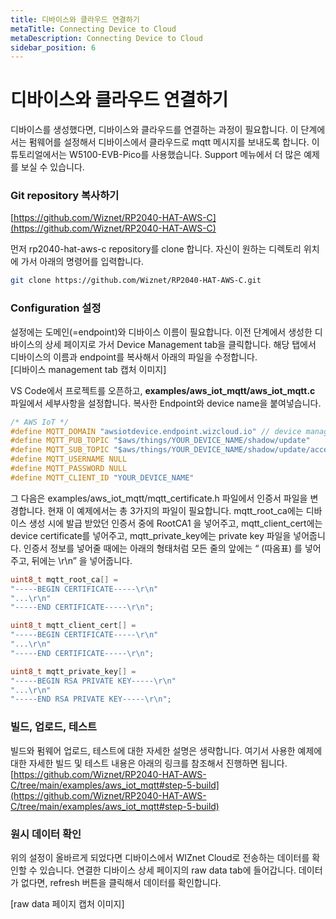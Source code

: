 ```yaml
---
title: 디바이스와 클라우드 연결하기
metaTitle: Connecting Device to Cloud
metaDescription: Connecting Device to Cloud
sidebar_position: 6
---
```


# 디바이스와 클라우드 연결하기

디바이스를 생성했다면, 디바이스와 클라우드를 연결하는 과정이 필요합니다.
이 단계에서는 펌웨어를 설정해서 디바이스에서 클라우드로 mqtt 메시지를 보내도록 합니다.
이 튜토리얼에서는 W5100-EVB-Pico를 사용했습니다.
Support 메뉴에서 더 많은 예제를 보실 수 있습니다.

### Git repository 복사하기

[https://github.com/Wiznet/RP2040-HAT-AWS-C](https://github.com/Wiznet/RP2040-HAT-AWS-C)

먼저 rp2040-hat-aws-c repository를 clone 합니다.
자신이 원하는 디렉토리 위치에 가서 아래의 명령어를 입력합니다.

```bash
git clone https://github.com/Wiznet/RP2040-HAT-AWS-C.git
```

### Configuration 설정

설정에는 도메인(=endpoint)와 디바이스 이름이 필요합니다.
이전 단계에서 생성한 디바이스의 상세 페이지로 가서 Device Management tab을 클릭합니다.
해당 탭에서 디바이스의 이름과 endpoint를 복사해서 아래의 파일을 수정합니다. <br />
[디바이스 management tab 캡처 이미지]

VS Code에서 프로젝트를 오픈하고, **examples/aws_iot_mqtt/aws_iot_mqtt.c** 파일에서 세부사항을 설정합니다. 복사한 Endpoint와 device name을 붙여넣습니다.

```c
/* AWS IoT */
#define MQTT_DOMAIN "awsiotdevice.endpoint.wizcloud.io" // device management에 있음
#define MQTT_PUB_TOPIC "$aws/things/YOUR_DEVICE_NAME/shadow/update"
#define MQTT_SUB_TOPIC "$aws/things/YOUR_DEVICE_NAME/shadow/update/accepted"
#define MQTT_USERNAME NULL
#define MQTT_PASSWORD NULL
#define MQTT_CLIENT_ID "YOUR_DEVICE_NAME"
```

그 다음은 examples/aws_iot_mqtt/mqtt_certificate.h 파일에서 인증서 파일을 변경합니다.
현재 이 예제에서는 총 3가지의 파일이 필요합니다.
mqtt_root_ca에는 디바이스 생성 시에 발급 받았던 인증서 중에 RootCA1 을 넣어주고,
mqtt_client_cert에는 device certificate를 넣어주고,
mqtt_private_key에는 private key 파일을 넣어줍니다.
인증서 정보를 넣어줄 때에는 아래의 형태처럼 모든 줄의 앞에는 “ (따옴표) 를 넣어주고, 뒤에는 \r\n” 을 넣어줍니다.

```c
uint8_t mqtt_root_ca[] =
"-----BEGIN CERTIFICATE-----\r\n"
"...\r\n"
"-----END CERTIFICATE-----\r\n";

uint8_t mqtt_client_cert[] =
"-----BEGIN CERTIFICATE-----\r\n"
"...\r\n"
"-----END CERTIFICATE-----\r\n";

uint8_t mqtt_private_key[] =
"-----BEGIN RSA PRIVATE KEY-----\r\n"
"...\r\n"
"-----END RSA PRIVATE KEY-----\r\n";
```

### 빌드, 업로드, 테스트

빌드와 펌웨어 업로드, 테스트에 대한 자세한 설명은 생략합니다.
여기서 사용한 예제에 대한 자세한 빌드 및 테스트 내용은 아래의 링크를 참조해서 진행하면 됩니다.
[https://github.com/Wiznet/RP2040-HAT-AWS-C/tree/main/examples/aws_iot_mqtt#step-5-build](https://github.com/Wiznet/RP2040-HAT-AWS-C/tree/main/examples/aws_iot_mqtt#step-5-build)

### 원시 데이터 확인

위의 설정이 올바르게 되었다면 디바이스에서 WIZnet Cloud로 전송하는 데이터를 확인할 수 있습니다. 연결한 디바이스 상세 페이지의 raw data tab에 들어갑니다. 데이터가 없다면, refresh 버튼을 클릭해서 데이터를 확인합니다. <br />

[raw data 페이지 캡처 이미지]
